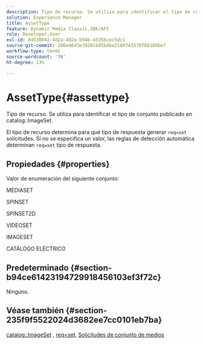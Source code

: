 ```yaml
---
description: Tipo de recurso. Se utiliza para identificar el tipo de conjunto publicado en el conjunto de imágenes del catálogo.
solution: Experience Manager
title: AssetType
feature: Dynamic Media Classic,SDK/API
role: Developer,User
exl-id: 84530842-4d2a-402a-b94b-45356cec5dc1
source-git-commit: 206e4643e3926cb85b4be2189743578f88180be7
workflow-type: tm+mt
source-wordcount: '76'
ht-degree: 13%

---
```


# AssetType{#assettype}

Tipo de recurso. Se utiliza para identificar el tipo de conjunto publicado en catalog::ImageSet.

El tipo de recurso determina para qué tipo de respuesta generar `req=set` solicitudes. Si no se especifica un valor, las reglas de detección automática determinan `req=set` tipo de respuesta.

## Propiedades {#properties}

Valor de enumeración del siguiente conjunto:

MEDIASET

SPINSET

SPINSET2D

VIDEOSET

IMAGESET

CATÁLOGO ELÉCTRICO

## Predeterminado {#section-b94ce61423194729918456103ef3f72c}

Ninguno.

## Véase también {#section-235f9f5522024d3682ee7cc0101eb7ba}

[catalog::ImageSet](../../../../../../is-api/image-catalog/image-serving-api-ref/c-image-catalog-reference/c-image-svg-data-reference/c-image-data-reference/r-imageset-cat.md#reference-4764d347afd64afdaede9a74c7565256) , [req=set](/help/aem-is-ir-api/is-api/http-ref/image-serving-api-ref/c-http-protocol-reference/c-command-reference/r-req/r-req.md), [Solicitudes de conjunto de medios](/help/aem-is-ir-api/is-api/http-ref/image-serving-api-ref/c-http-protocol-reference/c-syntax-and-features/r-media-set-requests.md)
